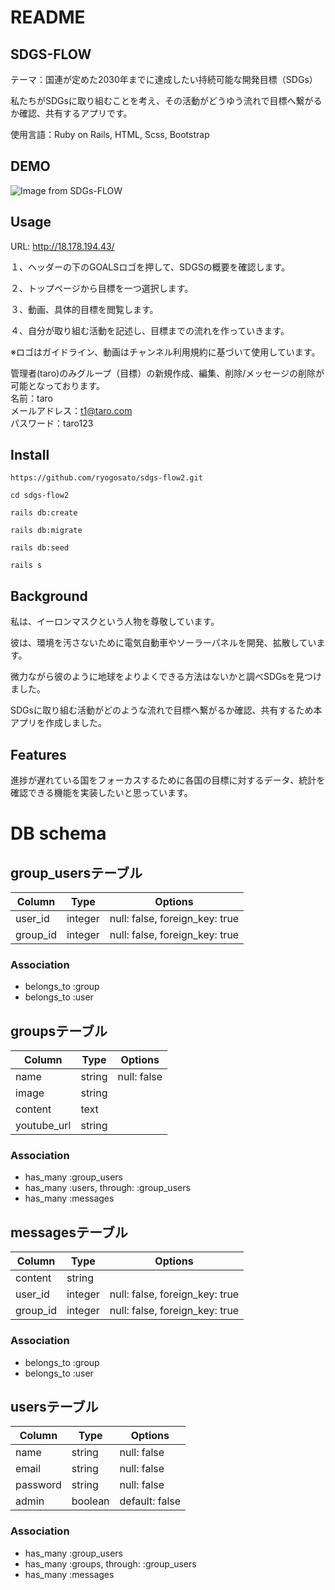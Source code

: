 # README

## SDGS-FLOW
テーマ：国連が定めた2030年までに達成したい持続可能な開発目標（SDGs）  
  
私たちがSDGsに取り組むことを考え、その活動がどうゆう流れで目標へ繋がるか確認、共有するアプリです。
  
使用言語：Ruby on Rails, HTML, Scss, Bootstrap
## DEMO
![Image from SDGs-FLOW](https://i.gyazo.com/6329a5c25e1ec21d65b196fe355636b2.jpg)

## Usage
  URL: http://18.178.194.43/

１、ヘッダーの下のGOALSロゴを押して、SDGSの概要を確認します。  

２、トップページから目標を一つ選択します。  

３、動画、具体的目標を閲覧します。  

４、自分が取り組む活動を記述し、目標までの流れを作っていきます。  


※ロゴはガイドライン、動画はチャンネル利用規約に基づいて使用しています。

管理者(taro)のみグループ（目標）の新規作成、編集、削除/メッセージの削除が可能となっております。  
名前：taro  
メールアドレス：t1@taro.com  
パスワード：taro123  


## Install
```
https://github.com/ryogosato/sdgs-flow2.git

cd sdgs-flow2

rails db:create

rails db:migrate

rails db:seed

rails s
```

## Background
私は、イーロンマスクという人物を尊敬しています。  

彼は、環境を汚さないために電気自動車やソーラーパネルを開発、拡散しています。  

微力ながら彼のように地球をよりよくできる方法はないかと調べSDGsを見つけ  ました。  

SDGsに取り組む活動がどのような流れで目標へ繋がるか確認、共有するため本アプリを作成しました。    

## Features
進捗が遅れている国をフォーカスするために各国の目標に対するデータ、統計を確認できる機能を実装したいと思っています。

# DB schema

## group_usersテーブル
|Column|Type|Options|
|------|----|-------|
|user_id|integer|null: false, foreign_key: true|
|group_id|integer|null: false, foreign_key: true|
### Association
- belongs_to :group
- belongs_to :user

## groupsテーブル
|Column|Type|Options|
|------|----|-------|
|name|string|null: false|
|image|string||
|content|text||
|youtube_url|string||
### Association
- has_many :group_users
- has_many :users, through: :group_users
- has_many :messages

## messagesテーブル
|Column|Type|Options|
|------|----|-------|
|content|string||
|user_id|integer|null: false, foreign_key: true|
|group_id|integer|null: false, foreign_key: true|
### Association
- belongs_to :group
- belongs_to :user

## usersテーブル
|Column|Type|Options|
|------|----|-------|
|name|string|null: false|
|email|string|null: false|
|password|string|null: false|
|admin|boolean|default: false|
### Association
- has_many :group_users
- has_many :groups, through: :group_users
- has_many :messages